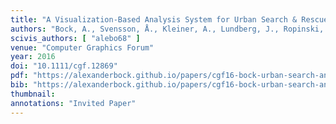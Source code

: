 ```yaml
---
title: "A Visualization-Based Analysis System for Urban Search & Rescue Mission Planning Support"
authors: "Bock, A., Svensson, Å., Kleiner, A., Lundberg, J., Ropinski, T."
scivis_authors: [ "alebo68" ]
venue: "Computer Graphics Forum"
year: 2016
doi: "10.1111/cgf.12869"
pdf: "https://alexanderbock.github.io/papers/cgf16-bock-urban-search-and-rescue.pdf"
bib: "https://alexanderbock.github.io/papers/cgf16-bock-urban-search-and-rescue.bib"
thumbnail: 
annotations: "Invited Paper"
---
```


